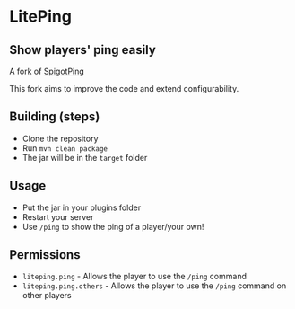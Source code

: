 # LitePing

## Show players' ping easily

A fork of [SpigotPing](https://github.com/xDefcon/spigot-ping)

This fork aims to improve the code and extend configurability.

## Building (steps)

- Clone the repository
- Run `mvn clean package`
- The jar will be in the `target` folder

## Usage

- Put the jar in your plugins folder
- Restart your server
- Use `/ping` to show the ping of a player/your own!

## Permissions

- `liteping.ping` - Allows the player to use the `/ping` command
- `liteping.ping.others` - Allows the player to use the `/ping` command on other players
